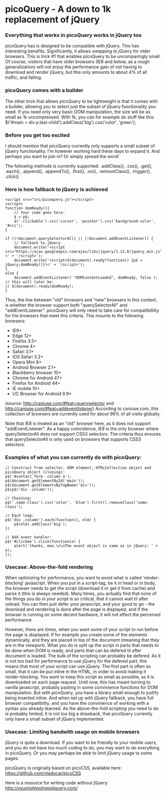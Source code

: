 # picoQuery - A down to 1k replacement of jQuery

<h3>Everything that works in picoQuery works in jQuery too</h3>
picoQuery has is designed to be compatible with jQuery. This has interesting benefits. Significantly, it allows <i>swapping to jQuery</i> for older browsers. This is trick #1 that enables picoQuery to be uncomparingly small. Of course, visitors that have older browsers (IE8 and below, as a rough generalization) will not enjoy the performance gain of not having to download and render jQuery, but this only amounts to about 4% of all traffic, and falling.

<h3>picoQuery comes with a builder</h3>
The other trick that allows picoQuery to be lightweight is that it comes with a builder, allowing you to select just the subset of jQuery functionality you need. If you need only very basic DOM manipulation, the size will be as small as 1k uncompressed. With 1k, you can for example do stuff like this: $('#main > div p:last-child').addClass('big').css('color', 'green');

<h3>Before you get too excited</h3>
I should mention that picoQuery currently only supports a small subset of jQuery functionality. I'm however working hard these days to expand it. And perhaps you want to join in? Or simply spread the word!

The following methods is currently supported: 
.addClass(), .css(), .get(), .each(), .append(), .appendTo(), .first(), .on(), .removeClass(), .trigger(), .click()


<h3>Here is how fallback to jQuery is achieved</h3>

	<script src="src/picoquery.js"></script>
	<script>
	function domReady(){
		// Your code goes here:
		$ = p$;
		$('.clickable').css('cursor', 'pointer').css('background-color', '#ccc');
	}

	if ((!document.querySelectorAll) || (!document.addEventListener)) {
		// fallback to jQuery
		document.write('<script src="https://ajax.googleapis.com/ajax/libs/jquery/1.12.0/jquery.min.js"><' + '/script>');
		document.write('<script>$(document).ready(function() {p$ = jQuery;domReady()})<' + '/script>');
	}
	else {
		document.addEventListener( "DOMContentLoaded", domReady, false );
    // this will later be:
    // $(document).ready(domReady);
	}


Thus, the line between "old" browsers and "new" browsers in this context, is whether the browser support both "querySelectorAll" and "addEventListener". picoQuery will only need to take care for compatibilility for the browsers that meet this criteria. This mounts to the following browsers:

- IE9+
- Edge 12+
- Firefox 3.5+
- Chrome 4+
- Safari 3.1+
- IOS Safari 3.2+
- Opera Mini 8+
- Android Browser 2.1+
- Blackberry browser 10+
- Chrome for Android 47+
- Firefox for Android 44+
- IE mobile 10+
- UC Browser for Android 9.9+

(source: http://caniuse.com/#feat=queryselector and http://caniuse.com/#feat=addeventlistener)
According to caniuse.com, this collection of browsers are currently used for about 96% of all visits globally. 

Note that IE8 is treated as an "old" browser here, as it does not support "addEventListener". As a happy coincidence, IE8 is the only browser where querySelectorAll does not support CSS3 selectors. The criteria thus ensures that querySelectorAll is only used on browsers that supports CSS3 selectors.

<h3>Examples of what you can currently do with picoQuery:</h3>

	// Construct from selector, DOM element, HTMLCollection object and picoQuery object (cloning):
	p$('#contact_form .column a');
	p$(document.getElementById('main'));
	p$(document.getElementsByTagName('div'));
	p$(p$('div .column'));

	// Chaining:
	p$('.some-class').css('color', 'blue').first().removeClass('some-class');

	// Each loop:
	p$('div .column').each(function(i, elm) {
		p$(elm).addClass('big');
	})

	// Add event handler:
	p$('#clickme').click(function(e) {
		alert('thanks, man.\n\nThe event object is same as in jQuery: ' + e);
	});

<h3>Usecase: Above-the-fold rendering</h3>
When optimizing for performance, you want to avoid what is called 'render-blocking' javascript. When you put in a script-tag, be it in head or in body, the browser needs to get the script (download it or get it from cache) and parse it (this is always needed). Many times, you actually find that none of the things you do in your script is so critical, that it cannot wait til after onload. You can then just defer your javascript, and your good to go - the download and rendering is done after the page is displayed, and if the browser is running on some decent hardware, it will not affect the perceived performance.

However, there are times, when you want some of your script to run before the page is displayed. If for example you create some of the elements dynamically, and they are placed in top of the document (meaning that they are in the viewport). What you do is split up the script in parts that needs to be done when DOM is ready, and parts that can be defered til after document is loaded. The bulk of the scripting can probably be defered. As it is not too bad for performance to use jQuery for the defered part, this means that most of your script can use jQuery. The first part is often so small, that it can be put inline in the HTML, in order to avoid making it render-blocking. You want to keep this script as small as possible, as it is downloaded on each page request. Until now, this has meant turning to vanilla javascript, probably pasting in some convinience functions for DOM manipulation. But with picoQuery, you have a library small enough to justify being inserted inline. And when set up with jQuery fallback, you have full browser compatibility, and you have the convinience of working with a syntax you already learned. As the above-the-fold scripting you need to do is probably limited, it is not too big a drawback, that picoQuery currently only have a small subset of jQuery implemented.

<h3>Usecase: Limiting bandwith usage on mobile browsers</h3>
jQuery is quite a download. If you want to be friendly to your mobile users, and you do not have too much coding to do, you may want to do everything in picoQuery. Or you may perhaps be able to limit jQuery usage to some pages. 


picoQuery is originally based on picoCSS, available here: https://github.com/vladocar/picoCSS

Here is a resource for writing code without jQuery: http://youmightnotneedjquery.com/

